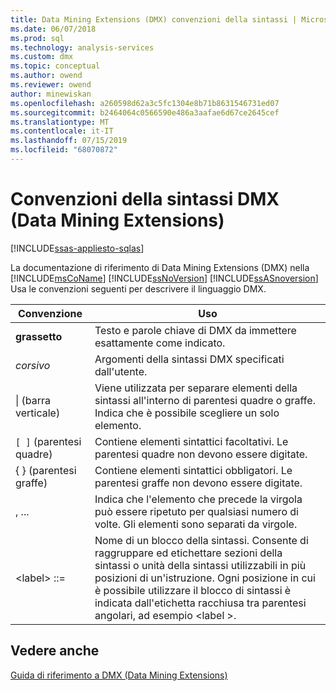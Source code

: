 ```yaml
---
title: Data Mining Extensions (DMX) convenzioni della sintassi | Microsoft Docs
ms.date: 06/07/2018
ms.prod: sql
ms.technology: analysis-services
ms.custom: dmx
ms.topic: conceptual
ms.author: owend
ms.reviewer: owend
author: minewiskan
ms.openlocfilehash: a260598d62a3c5fc1304e8b71b8631546731ed07
ms.sourcegitcommit: b2464064c0566590e486a3aafae6d67ce2645cef
ms.translationtype: MT
ms.contentlocale: it-IT
ms.lasthandoff: 07/15/2019
ms.locfileid: "68070872"
---
```

# <a name="data-mining-extensions-dmx-syntax-conventions"></a>Convenzioni della sintassi DMX (Data Mining Extensions)
[!INCLUDE[ssas-appliesto-sqlas](../includes/ssas-appliesto-sqlas.md)]

  La documentazione di riferimento di Data Mining Extensions (DMX) nella [!INCLUDE[msCoName](../includes/msconame-md.md)] [!INCLUDE[ssNoVersion](../includes/ssnoversion-md.md)] [!INCLUDE[ssASnoversion](../includes/ssasnoversion-md.md)] Usa le convenzioni seguenti per descrivere il linguaggio DMX.  
  
|Convenzione|Uso|  
|----------------|-----------|  
|**grassetto**|Testo e parole chiave di DMX da immettere esattamente come indicato.|  
|*corsivo*|Argomenti della sintassi DMX specificati dall'utente.|  
|&#124; (barra verticale)|Viene utilizzata per separare elementi della sintassi all'interno di parentesi quadre o graffe. Indica che è possibile scegliere un solo elemento.|  
|`[ ]` (parentesi quadre)|Contiene elementi sintattici facoltativi. Le parentesi quadre non devono essere digitate.|  
|{ } (parentesi graffe)|Contiene elementi sintattici obbligatori. Le parentesi graffe non devono essere digitate.|  
|, ...|Indica che l'elemento che precede la virgola può essere ripetuto per qualsiasi numero di volte. Gli elementi sono separati da virgole.|  
|\<label> ::=|Nome di un blocco della sintassi. Consente di raggruppare ed etichettare sezioni della sintassi o unità della sintassi utilizzabili in più posizioni di un'istruzione. Ogni posizione in cui è possibile utilizzare il blocco di sintassi è indicata dall'etichetta racchiusa tra parentesi angolari, ad esempio \<label >.|  
  
## <a name="see-also"></a>Vedere anche  
 [Guida di riferimento a DMX &#40;Data Mining Extensions&#41;](../dmx/data-mining-extensions-dmx-reference.md)  
  
  

